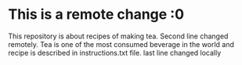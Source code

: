 # This is a remote change :0
This repository is about recipes of making tea. Second line changed remotely.
Tea is one of the most consumed beverage in the world and recipe is described in instructions.txt file.
last line changed locally

